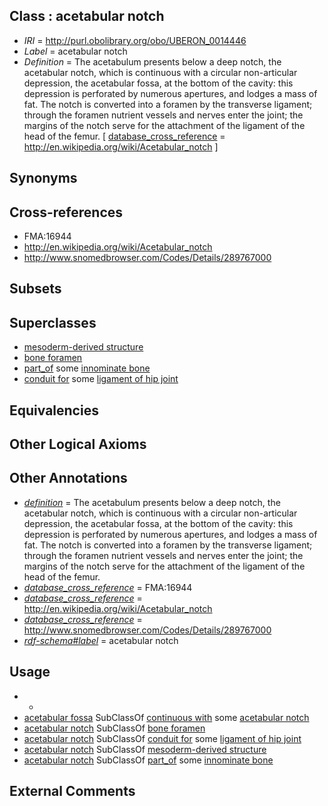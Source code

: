 
## Class : acetabular notch

 * *IRI* = http://purl.obolibrary.org/obo/UBERON_0014446
 * *Label* = acetabular notch
 * *Definition* = The acetabulum presents below a deep notch, the acetabular notch, which is continuous with a circular non-articular depression, the acetabular fossa, at the bottom of the cavity: this depression is perforated by numerous apertures, and lodges a mass of fat. The notch is converted into a foramen by the transverse ligament; through the foramen nutrient vessels and nerves enter the joint; the margins of the notch serve for the attachment of the ligament of the head of the femur. [ [database_cross_reference](../../ef/oboInOwl#hasDbXref.md) = http://en.wikipedia.org/wiki/Acetabular_notch ]

## Synonyms


## Cross-references

 * FMA:16944
 * http://en.wikipedia.org/wiki/Acetabular_notch
 * http://www.snomedbrowser.com/Codes/Details/289767000

## Subsets


## Superclasses

 * [mesoderm-derived structure](../../UBERON/20/UBERON_0004120.md)
 * [bone foramen](../../UBERON/44/UBERON_0005744.md)
 * [part_of](../../BFO/50/BFO_0000050.md) some [innominate bone](../../UBERON/72/UBERON_0001272.md)
 * [conduit for](../../core#conduit/or/core#conduit_for.md) some [ligament of hip joint](../../UBERON/11/UBERON_0018411.md)

## Equivalencies


## Other Logical Axioms


## Other Annotations

 * *[definition](../../IAO/15/IAO_0000115.md)* = The acetabulum presents below a deep notch, the acetabular notch, which is continuous with a circular non-articular depression, the acetabular fossa, at the bottom of the cavity: this depression is perforated by numerous apertures, and lodges a mass of fat. The notch is converted into a foramen by the transverse ligament; through the foramen nutrient vessels and nerves enter the joint; the margins of the notch serve for the attachment of the ligament of the head of the femur.
 * *[database_cross_reference](../../ef/oboInOwl#hasDbXref.md)* = FMA:16944
 * *[database_cross_reference](../../ef/oboInOwl#hasDbXref.md)* = http://en.wikipedia.org/wiki/Acetabular_notch
 * *[database_cross_reference](../../ef/oboInOwl#hasDbXref.md)* = http://www.snomedbrowser.com/Codes/Details/289767000
 * *[rdf-schema#label](../../el/rdf-schema#label.md)* = acetabular notch

## Usage

 * -
 * [acetabular fossa](../../UBERON/45/UBERON_0014445.md) SubClassOf [continuous with](../../RO/50/RO_0002150.md) some [acetabular notch](../../UBERON/46/UBERON_0014446.md)
 * [acetabular notch](../../UBERON/46/UBERON_0014446.md) SubClassOf [bone foramen](../../UBERON/44/UBERON_0005744.md)
 * [acetabular notch](../../UBERON/46/UBERON_0014446.md) SubClassOf [conduit for](../../core#conduit/or/core#conduit_for.md) some [ligament of hip joint](../../UBERON/11/UBERON_0018411.md)
 * [acetabular notch](../../UBERON/46/UBERON_0014446.md) SubClassOf [mesoderm-derived structure](../../UBERON/20/UBERON_0004120.md)
 * [acetabular notch](../../UBERON/46/UBERON_0014446.md) SubClassOf [part_of](../../BFO/50/BFO_0000050.md) some [innominate bone](../../UBERON/72/UBERON_0001272.md)

## External Comments

